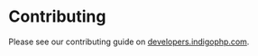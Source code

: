 # Contributing

Please see our contributing guide on [developers.indigophp.com](http://developers.indigophp.com).
